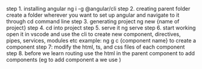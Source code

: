 step 1. installing angular
ng i -g @angular/cli
step 2. creating parent folder
create a folder wherever you want to set up angular and navigate to it through cd command line
step 3. generating project
ng new {name of project}
step 4. cd into project
step 5. serve it
ng serve
step 6. start working
open it in vscode and use the cli to create new component, directives, pipes, services, modules etc
example: ng g c {component name} to create a component
step 7: modify the html, ts, and css files of each component
step 8. before we learn routing use the html in the parent component to add components
(eg to add component a we use <app-a></app-a>)